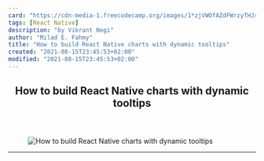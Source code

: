 ```yaml
---
card: "https://cdn-media-1.freecodecamp.org/images/1*zjVWOfAZdFWrzyTHJsiobw.gif"
tags: [React Native]
description: "by Vikrant Negi"
author: "Milad E. Fahmy"
title: "How to build React Native charts with dynamic tooltips"
created: "2021-08-15T23:45:53+02:00"
modified: "2021-08-15T23:45:53+02:00"
---
```

<div class="site-wrapper">
<main id="site-main" class="site-main outer">
<div class="inner">
<article class="post-full post tag-react-native tag-tech tag-programming tag-design tag-coding ">
<header class="post-full-header">
<h1 class="post-full-title">How to build React Native charts with dynamic tooltips</h1>
</header>
<figure class="post-full-image">
<picture>
<source media="(max-width: 700px)" sizes="1px" srcset="data:image/gif;base64,R0lGODlhAQABAIAAAAAAAP///yH5BAEAAAAALAAAAAABAAEAAAIBRAA7 1w">
<source media="(min-width: 701px)" sizes="(max-width: 800px) 400px,
(max-width: 1170px) 700px,
1400px" srcset="https://cdn-media-1.freecodecamp.org/images/1*zjVWOfAZdFWrzyTHJsiobw.gif 300w,
https://cdn-media-1.freecodecamp.org/images/1*zjVWOfAZdFWrzyTHJsiobw.gif 600w,
https://cdn-media-1.freecodecamp.org/images/1*zjVWOfAZdFWrzyTHJsiobw.gif 1000w,
https://cdn-media-1.freecodecamp.org/images/1*zjVWOfAZdFWrzyTHJsiobw.gif 2000w">
<img onerror="this.style.display='none'" src="https://cdn-media-1.freecodecamp.org/images/1*zjVWOfAZdFWrzyTHJsiobw.gif" alt="How to build React Native charts with dynamic tooltips">
</picture>
</figure>
<section class="post-full-content">
<div class="post-content medium-migrated-article">
</div>
<hr>
</section>
</article>
</div>
</main>
</div>
<!-- Google Tag Manager (noscript) -->
<!-- End Google Tag Manager (noscript) -->

